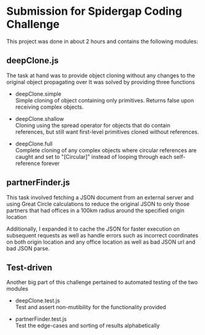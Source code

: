 # Submission for Spidergap Coding Challenge

This project was done in about 2 hours and contains the following modules:

## deepClone.js

The task at hand was to provide object cloning without any changes to the original object propagating over
It was solved by providing three functions

- deepClone.simple  
	Simple cloning of object containing only primitives. Returns false upon receiving complex objects.  

- deepClone.shallow  
	Cloning using the spread operator for objects that do contain references, but still want first-level primitives cloned without references.  

- deepClone.full  
	Complete cloning of any complex objects where circular references are caught and set to "[Circular]" instead of looping through each self-reference forever  

## partnerFinder.js

This task involved fetching a JSON document from an external server and using Great Circle calculations to reduce the original JSON to only those partners that had offices in a 100km radius around the specified origin location

Additionally, I expanded it to cache the JSON for faster execution on subsequent requests as well as handle errors such as incorrect coordinates on both origin location and any office location as well as bad JSON url and bad JSON parse.

## Test-driven

Another big part of this challenge pertained to automated testing of the two modules

- deepClone.test.js  
	Test and assert non-mutibility for the functionality provided  

- partnerFinder.test.js  
	Test the edge-cases and sorting of results alphabetically  